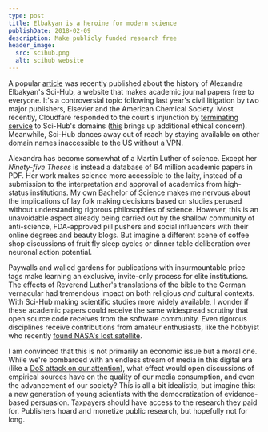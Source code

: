 ```yaml
---
type: post
title: Elbakyan is a heroine for modern science
publishDate: 2018-02-09
description: Make publicly funded research free
header_image:
  src: scihub.png
  alt: scihub website
---
```


A popular
[article](https://www.theverge.com/2018/2/8/16985666/alexandra-elbakyan-sci-hub-open-access-science-papers-lawsuit)
was recently published about the history of Alexandra Elbakyan's Sci-Hub, a
website that makes academic journal papers free to everyone. It's a
controversial topic following last year's civil litigation by two major
publishers, Elsevier and the American Chemical Society. Most recently, Cloudfare
responded to the court's injunction by
[terminating service](https://twitter.com/Sci_Hub/status/959702088543539200) to
Sci-Hub's domains
([this](https://torrentfreak.com/cloudflare-terminates-service-to-sci-hub-domain-names-180205/)
brings up additional ethical concern). Meanwhile, Sci-Hub dances away out of
reach by staying available on other domain names inaccessible to the US without
a VPN.

Alexandra has become somewhat of a Martin Luther of science. Except her
_Ninety-five Theses_ is instead a database of 64 million academic papers in PDF.
Her work makes science more accessible to the laity, instead of a submission to
the interpretation and approval of academics from high-status institutions. My
own Bachelor of Science makes me nervous about the implications of lay folk
making decisions based on studies perused without understanding rigorous
philosophies of science. However, this is an unavoidable aspect already being
carried out by the shallow community of anti-science, FDA-approved pill pushers
and social influencers with their online degrees and beauty blogs. But imagine a
different scene of coffee shop discussions of fruit fly sleep cycles or dinner
table deliberation over neuronal action potential.

Paywalls and walled gardens for publications with insurmountable price tags make
learning an exclusive, invite-only process for elite institutions. The effects
of Reverend Luther's translations of the bible to the German vernacular had
tremendous impact on both religious _and_ cultural contexts. With Sci-Hub making
scientific studies more widely available, I wonder if these academic papers
could receive the same widespread scrutiny that open source code receives from
the software community. Even rigorous disciplines receive contributions from
amateur enthusiasts, like the hobbyist who recently
[found NASA's lost satellite](https://skyriddles.wordpress.com/2018/01/21/nasas-long-dead-image-satellite-is-alive/).

I am convinced that this is not primarily an economic issue but a moral one.
While we're bombarded with an endless stream of media in this digital era (like
a
[DoS attack on our attention](http://nautil.us/issue/52/the-hive/modern-media-is-a-dos-attack-on-your-free-will)),
what effect would open discussions of empirical sources have on the quality of
our media consumption, and even the advancement of our society? This is all a
bit idealistic, but imagine this: a new generation of young scientists with the
democratization of evidence-based persuasion. Taxpayers should have access to
the research they paid for. Publishers hoard and monetize public research, but
hopefully not for long.
